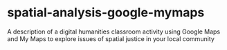 # spatial-analysis-google-mymaps
A description of a digital humanities classroom activity using Google Maps and My Maps to explore issues of spatial justice in your local community
